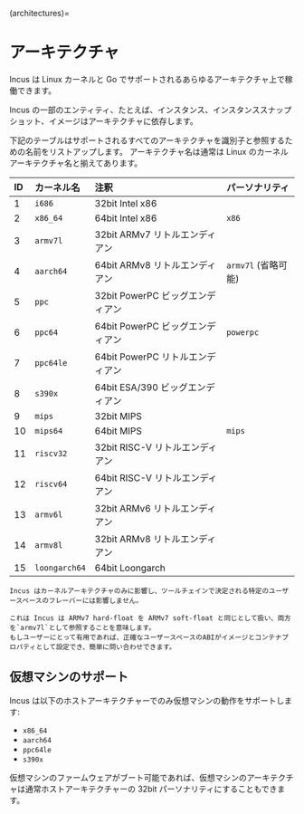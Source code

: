 (architectures)=
# アーキテクチャ

Incus は Linux カーネルと Go でサポートされるあらゆるアーキテクチャ上で稼働できます。

Incus の一部のエンティティ、たとえば、インスタンス、インスタンススナップショット、イメージはアーキテクチャに依存します。

下記のテーブルはサポートされるすべてのアーキテクチャを識別子と参照するための名前をリストアップします。
アーキテクチャ名は通常は Linux のカーネルアーキテクチャ名と揃えてあります。

ID   | カーネル名    | 注釈                             | パーソナリティ
:--- | :---          | :----                            | :------------
1    | `i686`        | 32bit Intel x86                  |
2    | `x86_64`      | 64bit Intel x86                  | `x86`
3    | `armv7l`      | 32bit ARMv7 リトルエンディアン   |
4    | `aarch64`     | 64bit ARMv8 リトルエンディアン   | `armv7l` (省略可能)
5    | `ppc`         | 32bit PowerPC ビッグエンディアン |
6    | `ppc64`       | 64bit PowerPC ビッグエンディアン | `powerpc`
7    | `ppc64le`     | 64bit PowerPC リトルエンディアン |
8    | `s390x`       | 64bit ESA/390 ビッグエンディアン |
9    | `mips`        | 32bit MIPS                       |
10   | `mips64`      | 64bit MIPS                       | `mips`
11   | `riscv32`     | 32bit RISC-V リトルエンディアン  |
12   | `riscv64`     | 64bit RISC-V リトルエンディアン  |
13   | `armv6l`      | 32bit ARMv6 リトルエンディアン   |
14   | `armv8l`      | 32bit ARMv8 リトルエンディアン   |
15   | `loongarch64` | 64bit Loongarch                  |

```{note}
Incus はカーネルアーキテクチャのみに影響し、ツールチェインで決定される特定のユーザースペースのフレーバーには影響しません。

これは Incus は ARMv7 hard-float を ARMv7 soft-float と同じとして扱い、両方を`armv7l`として参照することを意味します。
もしユーザーにとって有用であれば、正確なユーザースペースのABIがイメージとコンテナプロパティとして設定でき、簡単に問い合わせできます。
```

## 仮想マシンのサポート

Incus は以下のホストアーキテクチャーでのみ仮想マシンの動作をサポートします:

- `x86_64`
- `aarch64`
- `ppc64le`
- `s390x`

仮想マシンのファームウェアがブート可能であれば、仮想マシンのアーキテクチャは通常ホストアーキテクチャーの 32bit パーソナリティにすることもできます。
